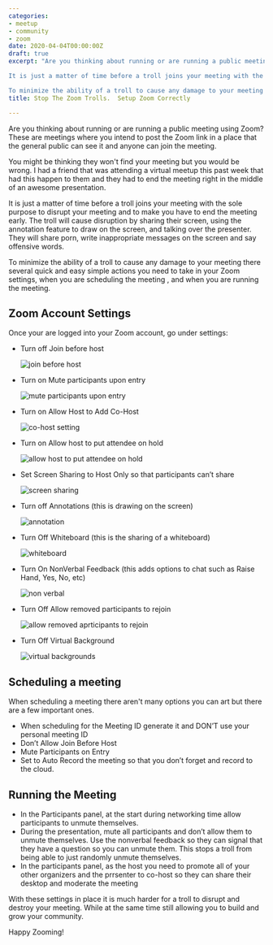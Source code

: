 ```yaml
---
categories:
- meetup
- community
- zoom
date: 2020-04-04T00:00:00Z
draft: true
excerpt: "Are you thinking about running or are running a public meeting using Zoom?  These are meetings where you intend to post the Zoom link in a place that the general public can see it and anyone can join the meeting.

It is just a matter of time before a troll joins your meeting with the sole purpose to disrupt your meeting and to make you have to end the meeting early.  The troll will cause disruption by sharing their screen, using the annotation feature to draw on the screen, and talking over the presenter.  They will share porn, write inappropriate messages on the screen and say offensive words.

To minimize the ability of a troll to cause any damage to your meeting there several quick and easy simple actions you need to take in your Zoom settings, when you are scheduling the meeting , and when you are running the meeting."
title: Stop The Zoom Trolls.  Setup Zoom Correctly

---
```


Are you thinking about running or are running a public meeting using Zoom?  These are meetings where you intend to post the Zoom link in a place that the general public can see it and anyone can join the meeting.

You might be thinking they won't find your meeting but you would be wrong.  I had a friend that was attending a virtual meetup this past week that had this happen to them and they had to end the meeting right in the middle of an awesome presentation.

It is just a matter of time before a troll joins your meeting with the sole purpose to disrupt your meeting and to make you have to end the meeting early.  The troll will cause disruption by sharing their screen, using the annotation feature to draw on the screen, and talking over the presenter.  They will share porn, write inappropriate messages on the screen and say offensive words.

To minimize the ability of a troll to cause any damage to your meeting there several quick and easy simple actions you need to take in your Zoom settings, when you are scheduling the meeting , and when you are running the meeting.

## Zoom Account Settings

Once your are logged into your Zoom account, go under settings:

* Turn off Join before host

    ![join before host](/images/stop-zoom-trolls/join-before-host.png)

* Turn on Mute participants upon entry

    ![mute participants upon entry](/images/stop-zoom-trolls/mute-participants-upon-entry.png)

* Turn on Allow Host to Add Co-Host

    ![co-host setting](/images/stop-zoom-trolls/host-add-co-host.png)

* Turn on Allow host to put attendee on hold

    ![allow host to put attendee on hold](/images/stop-zoom-trolls/allow-host-to-put-attendees-on-hold.png)

* Set Screen Sharing to Host Only so that participants can’t share

    ![screen sharing](/images/stop-zoom-trolls/screen-sharing.png)

* Turn off Annotations (this is drawing on the screen)

    ![annotation](/images/stop-zoom-trolls/annotation.png)

* Turn Off Whiteboard (this is the sharing of a whiteboard)

    ![whiteboard](/images/stop-zoom-trolls/whiteboard.png)

* Turn On NonVerbal Feedback (this adds options to chat such as Raise Hand, Yes, No, etc)

    ![non verbal](/images/stop-zoom-trolls/non-verbal.png)

* Turn Off Allow removed participants to rejoin

    ![allow removed aprticipants to rejoin](/images/stop-zoom-trolls/allow-removed-participant-to-rejoin.png)

* Turn Off Virtual Background

    ![virtual backgrounds](/images/stop-zoom-trolls/virtual-backgrounds.png)

## Scheduling a meeting

When scheduling a meeting there aren't many options you can art but there are a few important ones.

* When scheduling for the Meeting ID generate it and DON’T use your personal meeting ID
* Don’t Allow Join Before Host
* Mute Participants on Entry
* Set to Auto Record the meeting so that you don’t forget and record to the cloud.

## Running the Meeting

* In the Participants panel, at the start during networking time allow participants to unmute themselves.
* During the presentation, mute all participants and don’t allow them to unmute themselves.  Use the nonverbal feedback so they can signal that they have a question so you can unmute them.  This stops a troll from being able to just randomly unmute themselves.
* In the participants panel, as the host you need to promote all of your other organizers and the prrsenter to co-host so they can share their desktop and moderate the meeting

With these settings in place it is much harder for a troll to disrupt and destroy your meeting.   While at the same time still allowing you to build and grow your  community.

Happy Zooming!
